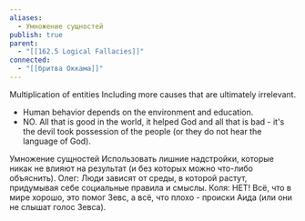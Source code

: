 ```yaml
---
aliases:
  - Умножение сущностей
publish: true
parent:
  - "[[162.5 Logical Fallacies]]"
connected:
  - "[[бритва Оккама]]"
---
```

Multiplication of entities
Including more causes that are ultimately irrelevant.
- Human behavior depends on the environment and education.
- NO. All that is good in the world, it helped God and all that is bad - it's the devil took possession of the people (or they do not hear the language of God).

Умножение сущностей
Использовать лишние надстройки, которые никак не влияют на результат (и без которых можно что-либо объяснить).
Олег: Люди зависят от среды, в которой растут, придумывая себе социальные правила и смыслы.
Коля: НЕТ! Всё, что в мире хорошо, это помог Зевс, а всё, что плохо - происки Аида (или они не слышат голос Зевса).
